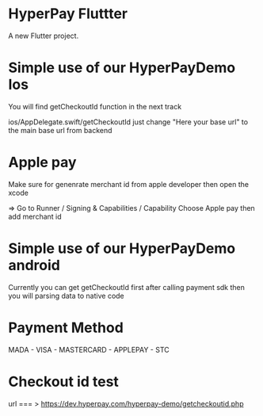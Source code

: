 # HyperPay Fluttter

A new Flutter project.

# Simple use of our HyperPayDemo Ios

You will find getCheckoutId function in the next track

ios/AppDelegate.swift/getCheckoutId
just change "Here your base url" to the main base url from backend

# Apple pay

Make sure for genenrate merchant id from apple developer then open the xcode 

=> Go to Runner / Signing & Capabilities / Capability
Choose Apple pay then add merchant id 


# Simple use of our HyperPayDemo android

Currently you can get getCheckoutId first after calling payment sdk then you will
parsing data to native code 


# Payment Method 
MADA - VISA - MASTERCARD - APPLEPAY - STC

# Checkout id test
url === > https://dev.hyperpay.com/hyperpay-demo/getcheckoutid.php

